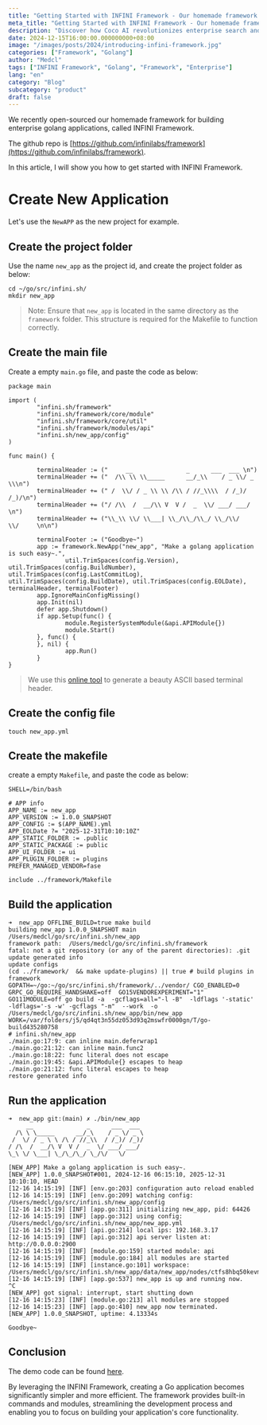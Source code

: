 ```yaml
---
title: "Getting Started with INFINI Framework - Our homemade framework for building enterprise golang applications"
meta_title: "Getting Started with INFINI Framework - Our homemade framework for building enterprise golang applications"
description: "Discover how Coco AI revolutionizes enterprise search and collaboration with unified data and Gen-AI chat capabilities."
date: 2024-12-15T16:00:00.000000000+08:00
image: "/images/posts/2024/introducing-infini-framework.jpg"
categories: ["Framework", "Golang"]
author: "Medcl"
tags: ["INFINI Framework", "Golang", "Framework", "Enterprise"]
lang: "en"
category: "Blog"
subcategory: "product"
draft: false
---
```


We recently open-sourced our homemade framework for building enterprise golang applications, called INFINI Framework.

The github repo is [https://github.com/infinilabs/framework](https://github.com/infinilabs/framework).

In this article, I will show you how to get started with INFINI Framework.

# Create New Application

Let's use the `NewAPP` as the new project for example.

## Create the project folder

Use the name `new_app` as the project id, and create the project folder as below:

```shell
cd ~/go/src/infini.sh/
mkdir new_app
```

> Note: Ensure that `new_app` is located in the same directory as the `framework` folder. This structure is required for the Makefile to function correctly.

## Create the main file

Create a empty `main.go` file, and paste the code as below:

```shell
package main

import (
        "infini.sh/framework"
        "infini.sh/framework/core/module"
        "infini.sh/framework/core/util"
        "infini.sh/framework/modules/api"
        "infini.sh/new_app/config"
)

func main() {

        terminalHeader := ("     __               _      ___  ___ \n")
        terminalHeader += ("  /\\ \\ \\_____      __/_\\    / _ \\/ _ \\\n")
        terminalHeader += (" /  \\/ / _ \\ \\ /\\ / //_\\\\  / /_)/ /_)/\n")
        terminalHeader += ("/ /\\  /  __/\\ V  V /  _  \\/ ___/ ___/ \n")
        terminalHeader += ("\\_\\ \\/ \\___| \\_/\\_/\\_/ \\_/\\/   \\/     \n\n")

        terminalFooter := ("Goodbye~")
        app := framework.NewApp("new_app", "Make a golang application is such easy~.",
                util.TrimSpaces(config.Version), util.TrimSpaces(config.BuildNumber), util.TrimSpaces(config.LastCommitLog), util.TrimSpaces(config.BuildDate), util.TrimSpaces(config.EOLDate), terminalHeader, terminalFooter)
        app.IgnoreMainConfigMissing()
        app.Init(nil)
        defer app.Shutdown()
        if app.Setup(func() {
                module.RegisterSystemModule(&api.APIModule{})
                module.Start()
        }, func() {
        }, nil) {
                app.Run()
        }
}
```

> We use this [online tool](http://patorjk.com/software/taag/#p=display&h=2&v=1&f=Ogre&t=NewAPP) to generate a beauty ASCII based terminal header.

## Create the config file

```shell
touch new_app.yml
```

## Create the makefile

create a empty `Makefile`, and paste the code as below:

```shell
SHELL=/bin/bash

# APP info
APP_NAME := new_app
APP_VERSION := 1.0.0_SNAPSHOT
APP_CONFIG := $(APP_NAME).yml
APP_EOLDate ?= "2025-12-31T10:10:10Z"
APP_STATIC_FOLDER := .public
APP_STATIC_PACKAGE := public
APP_UI_FOLDER := ui
APP_PLUGIN_FOLDER := plugins
PREFER_MANAGED_VENDOR=fase

include ../framework/Makefile
```

## Build the application

```shell
➜  new_app OFFLINE_BUILD=true make build
building new_app 1.0.0_SNAPSHOT main
/Users/medcl/go/src/infini.sh/new_app
framework path:  /Users/medcl/go/src/infini.sh/framework
fatal: not a git repository (or any of the parent directories): .git
update generated info
update configs
(cd ../framework/  && make update-plugins) || true # build plugins in framework
GOPATH=~/go:~/go/src/infini.sh/framework/../vendor/ CGO_ENABLED=0 GRPC_GO_REQUIRE_HANDSHAKE=off  GO15VENDOREXPERIMENT="1" GO111MODULE=off go build -a  -gcflags=all="-l -B"  -ldflags '-static' -ldflags='-s -w' -gcflags "-m"  --work  -o /Users/medcl/go/src/infini.sh/new_app/bin/new_app
WORK=/var/folders/j5/qd4qt3n55dz053d93q2mswfr0000gn/T/go-build435280758
# infini.sh/new_app
./main.go:17:9: can inline main.deferwrap1
./main.go:21:12: can inline main.func2
./main.go:18:22: func literal does not escape
./main.go:19:45: &api.APIModule{} escapes to heap
./main.go:21:12: func literal escapes to heap
restore generated info
```

## Run the application

```shell
➜  new_app git:(main) ✗ ./bin/new_app
     __               _      ___  ___
  /\ \ \_____      __/_\    / _ \/ _ \
 /  \/ / _ \ \ /\ / //_\\  / /_)/ /_)/
/ /\  /  __/\ V  V /  _  \/ ___/ ___/
\_\ \/ \___| \_/\_/\_/ \_/\/   \/

[NEW_APP] Make a golang application is such easy~.
[NEW_APP] 1.0.0_SNAPSHOT#001, 2024-12-16 06:15:10, 2025-12-31 10:10:10, HEAD
[12-16 14:15:19] [INF] [env.go:203] configuration auto reload enabled
[12-16 14:15:19] [INF] [env.go:209] watching config: /Users/medcl/go/src/infini.sh/new_app/config
[12-16 14:15:19] [INF] [app.go:311] initializing new_app, pid: 64426
[12-16 14:15:19] [INF] [app.go:312] using config: /Users/medcl/go/src/infini.sh/new_app/new_app.yml
[12-16 14:15:19] [INF] [api.go:214] local ips: 192.168.3.17
[12-16 14:15:19] [INF] [api.go:312] api server listen at: http://0.0.0.0:2900
[12-16 14:15:19] [INF] [module.go:159] started module: api
[12-16 14:15:19] [INF] [module.go:184] all modules are started
[12-16 14:15:19] [INF] [instance.go:101] workspace: /Users/medcl/go/src/infini.sh/new_app/data/new_app/nodes/ctfs8hbq50kevmkb3m6g
[12-16 14:15:19] [INF] [app.go:537] new_app is up and running now.
^C
[NEW_APP] got signal: interrupt, start shutting down
[12-16 14:15:23] [INF] [module.go:213] all modules are stopped
[12-16 14:15:23] [INF] [app.go:410] new_app now terminated.
[NEW_APP] 1.0.0_SNAPSHOT, uptime: 4.13334s

Goodbye~
```

## Conclusion

The demo code can be found [here](https://github.com/infinilabs/new-app-example).

By leveraging the INFINI Framework, creating a Go application becomes significantly simpler and more efficient.
The framework provides built-in commands and modules, streamlining the development process and enabling you to focus on building your application's core functionality.
